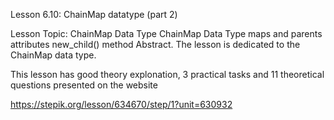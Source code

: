 Lesson 6.10: ChainMap datatype (part 2)

Lesson Topic: ChainMap Data Type
ChainMap Data Type
maps and parents attributes
new_child() method
Abstract. The lesson is dedicated to the ChainMap data type.

This lesson has good theory explonation, 3 practical tasks and 11 theoretical questions presented on the website

https://stepik.org/lesson/634670/step/1?unit=630932
